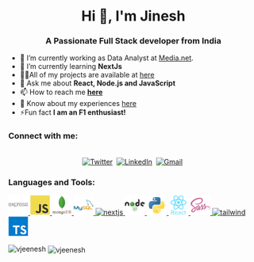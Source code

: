 <h1 align="center">Hi 👋, I'm Jinesh</h1>
<h3 align="center">A Passionate Full Stack developer from India</h3>

- 🔭 I’m currently working as Data Analyst at [Media.net](https://www.media.net/). 
- 🌱 I’m currently learning **NextJs** 
- 👨‍💻All of my projects are available at [here](https://github.com/vjeenesh?tab=repositories) 
- 💬 Ask me about **React, Node.js and JavaScript** 
- 📫 How to reach me **[here](mailto:vjeenesh@gmail.com)** 
- 📄 Know about my experiences [here](https://drive.google.com/file/d/1nlPHz7aPtdZgYoHY1Ay8XV3BgCkVJQ3v/view?usp=drivesdk) 
- ⚡Fun fact **I am an F1 enthusiast!**

<h3 align="left">Connect with me:</h3>
<p align="center">
  <br />
  <a target="_blank" href="https://x.com/JineshVaan"
    ><img
      src="https://img.shields.io/badge/Twitter-1DA1F2?style=for-the-badge&logo=twitter&logoColor=white"
      alt="Twitter" /></a
  >&nbsp;
  <a target="_blank" href="https://www.linkedin.com/in/jinesh-van/"
    ><img
      src="https://img.shields.io/badge/linkedin-%230077B5.svg?&style=for-the-badge&logo=linkedin&logoColor=white"
      alt="LinkedIn" /></a
  >&nbsp;
  <a target="_blank" href="mailto:vjeenesh@gmail.com?subject=Hola%20Jinesh"
    ><img
      src="https://img.shields.io/badge/gmail-%23D14836.svg?&style=for-the-badge&logo=gmail&logoColor=white"
      alt="Gmail" /></a
  >&nbsp;
</p>

<h3 align="left">Languages and Tools:</h3>
<p align="left">
  <a href="https://expressjs.com" target="_blank" rel="noreferrer">
    <img
      src="https://raw.githubusercontent.com/devicons/devicon/master/icons/express/express-original-wordmark.svg"
      alt="express"
      width="40"
      height="40"
    />
  </a>
  <a
    href="https://developer.mozilla.org/en-US/docs/Web/JavaScript"
    target="_blank"
    rel="noreferrer"
  >
    <img
      src="https://raw.githubusercontent.com/devicons/devicon/master/icons/javascript/javascript-original.svg"
      alt="javascript"
      width="40"
      height="40"
    />
  </a>
  <a href="https://www.mongodb.com/" target="_blank" rel="noreferrer">
    <img
      src="https://raw.githubusercontent.com/devicons/devicon/master/icons/mongodb/mongodb-original-wordmark.svg"
      alt="mongodb"
      width="40"
      height="40"
    />
  </a>
  <a href="https://www.mysql.com/" target="_blank" rel="noreferrer">
    <img
      src="https://raw.githubusercontent.com/devicons/devicon/master/icons/mysql/mysql-original-wordmark.svg"
      alt="mysql"
      width="40"
      height="40"
    />
  </a>
  <a href="https://nextjs.org/" target="_blank" rel="noreferrer">
    <img
      src="https://cdn.worldvectorlogo.com/logos/nextjs-2.svg"
      alt="nextjs"
      width="40"
      height="40"
    />
  </a>
  <a href="https://nodejs.org" target="_blank" rel="noreferrer">
    <img
      src="https://raw.githubusercontent.com/devicons/devicon/master/icons/nodejs/nodejs-original-wordmark.svg"
      alt="nodejs"
      width="40"
      height="40"
    />
  </a>
  <a href="https://www.python.org" target="_blank" rel="noreferrer">
    <img
      src="https://raw.githubusercontent.com/devicons/devicon/master/icons/python/python-original.svg"
      alt="python"
      width="40"
      height="40"
    />
  </a>
  <a href="https://reactjs.org/" target="_blank" rel="noreferrer">
    <img
      src="https://raw.githubusercontent.com/devicons/devicon/master/icons/react/react-original-wordmark.svg"
      alt="react"
      width="40"
      height="40"
    />
  </a>
  <a href="https://sass-lang.com" target="_blank" rel="noreferrer">
    <img
      src="https://raw.githubusercontent.com/devicons/devicon/master/icons/sass/sass-original.svg"
      alt="sass"
      width="40"
      height="40"
    />
  </a>
  <a href="https://tailwindcss.com/" target="_blank" rel="noreferrer">
    <img
      src="https://www.vectorlogo.zone/logos/tailwindcss/tailwindcss-icon.svg"
      alt="tailwind"
      width="40"
      height="40"
    />
  </a>
  <a href="https://www.typescriptlang.org/" target="_blank" rel="noreferrer">
    <img
      src="https://raw.githubusercontent.com/devicons/devicon/master/icons/typescript/typescript-original.svg"
      alt="typescript"
      width="40"
      height="40"
    />
  </a>
</p>

<p>
  <img
    align="left"
    src="https://github-readme-stats.vercel.app/api/top-langs?username=vjeenesh&show_icons=true&locale=en&layout=compact"
    alt="vjeenesh"
  />
</p>

<p>
  &nbsp;<img
    align="center"
    src="https://github-readme-stats.vercel.app/api?username=vjeenesh&show_icons=true&locale=en"
    alt="vjeenesh"
  />
</p>
